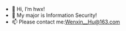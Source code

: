 - 👋 Hi, I’m hwx!
- 👀 My major is Information Security!
- 📫 Please contact me:Wenxin__Hu@163.com

<!---
wenxinhuhu/wenxinhuhu is a ✨ special ✨ repository because its `README.md` (this file) appears on your GitHub profile.
You can click the Preview link to take a look at your changes.
--->

